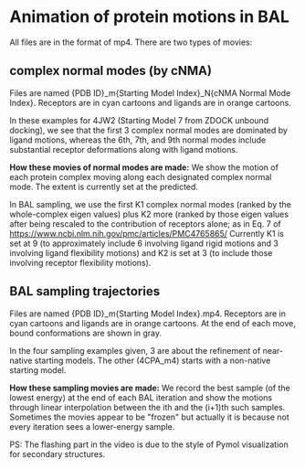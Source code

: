# Animation of protein motions in BAL

All files are in the format of mp4.  There are two types of movies: 

## complex normal modes (by cNMA) 

Files are named {PDB ID}_m{Starting Model Index}_N{cNMA Normal Mode Index}. Receptors are in cyan cartoons and ligands are in orange cartoons. 

In these examples for 4JW2 (Starting Model 7 from ZDOCK unbound docking), we see that the first 3 complex normal modes are dominated by ligand motions, whereas the 6th, 7th, and 9th normal modes include substantial receptor deformations along with ligand motions.  

**How these movies of normal modes are made:** We show the motion of each protein complex moving along each designated complex normal mode.  The extent is currently set at the predicted.   

In BAL sampling, we use the first K1 complex normal modes (ranked by the whole-complex eigen values) plus K2 more (ranked by those eigen values after being rescaled to the contribution of receptors alone; as in Eq. 7 of https://www.ncbi.nlm.nih.gov/pmc/articles/PMC4765865/  Currently K1 is set at 9 (to approximately include 6 involving ligand rigid motions and 3 involving ligand flexibility motions) and K2 is set at 3 (to include those involving receptor flexibility motions).  

## BAL sampling trajectories 

Files are named {PDB ID}_m{Starting Model Index}.mp4. Receptors are in cyan cartoons and ligands are in orange cartoons. At the end of each move, bound conformations are shown in gray.  

In the four sampling examples given, 3 are about the refinement of near-native starting models.  The other (4CPA_m4) starts with a non-native starting model.   

**How these sampling movies are made:** We record the best sample (of the lowest energy) at the end of each BAL iteration and show the motions through linear interpolation between the ith and the (i+1)th such samples.  Sometimes the movies appear to be "frozen" but actually it is because not every iteration sees a lower-energy sample.  

PS:  The flashing part in the video is due to the style of Pymol visualization for secondary structures. 


